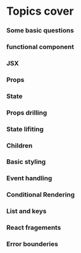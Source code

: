 # Topics cover

### Some basic questions

### functional component

### JSX

### Props

### State

### Props drilling

### State lifiting

### Children

### Basic styling

### Event handling

### Conditional Rendering

### List and keys

### React fragements

### Error bounderies
